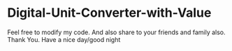 # Digital-Unit-Converter-with-Value

Feel free to modify my code.
 And also share to your friends and family also.
 Thank You.
 Have a nice day/good night
